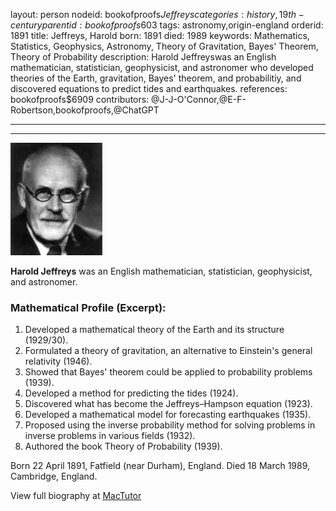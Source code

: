 layout: person
nodeid: bookofproofs$Jeffreys
categories: history,19th-century
parentid: bookofproofs$603
tags: astronomy,origin-england
orderid: 1891
title: Jeffreys, Harold
born: 1891
died: 1989
keywords: Mathematics, Statistics, Geophysics, Astronomy, Theory of Gravitation, Bayes' Theorem, Theory of Probability
description: Harold Jeffreyswas an English mathematician, statistician, geophysicist, and astronomer who developed theories of the Earth, gravitation, Bayes' theorem, and probabilitiy, and discovered equations to predict tides and earthquakes.
references: bookofproofs$6909
contributors: @J-J-O'Connor,@E-F-Robertson,bookofproofs,@ChatGPT

---



---

![Jeffreys.jpg](https://github.com/bookofproofs/bookofproofs.github.io/blob/main/_sources/_assets/images/portraits/Jeffreys.jpg?raw=true)

**Harold Jeffreys** was an English mathematician, statistician, geophysicist, and astronomer.

### Mathematical Profile (Excerpt):
1. Developed a mathematical theory of the Earth and its structure (1929/30).
2. Formulated a theory of gravitation, an alternative to Einstein's general relativity (1946).
3. Showed that Bayes' theorem could be applied to probability problems (1939).
4. Developed a method for predicting the tides (1924).
5. Discovered what has become the Jeffreys–Hampson equation (1923).
6. Developed a mathematical model for forecasting earthquakes (1935).
7. Proposed using the inverse probability method for solving problems in inverse problems in various fields (1932).
8. Authored the book Theory of Probability (1939).

Born 22 April 1891, Fatfield (near Durham), England. Died 18 March 1989, Cambridge, England.

View full biography at [MacTutor](https://mathshistory.st-andrews.ac.uk/Biographies/Jeffreys/)
